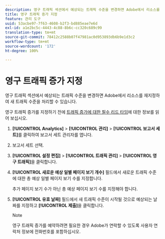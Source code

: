 ```yaml
---
description: 영구 트래픽 섹션에서 예상되는 트래픽 수준을 변경하면 Adobe에서 리소스를 재지정하여 새 트래픽 수준을 처리할 수 있습니다.
title: 영구 트래픽 증가 지정
feature: 관리 도구
uuid: 53acbe97-7f63-4608-b2f3-bd885eae7e6d
exl-id: a1e2bc5c-4443-4c88-8b6c-cc320c689c99
translation-type: tm+mt
source-git-commit: 78412c2588b07f47981ac0d953893db6b9e1d3c2
workflow-type: tm+mt
source-wordcount: '172'
ht-degree: 100%

---
```


# 영구 트래픽 증가 지정

영구 트래픽 섹션에서 예상되는 트래픽 수준을 변경하면 Adobe에서 리소스를 재지정하여 새 트래픽 수준을 처리할 수 있습니다.

영구 트래픽 증가를 지정하기 전에 [트래픽 증가에 대한 필수 리드 타임](/help/admin/c-traffic-management/traffic-lead-time.md)에 대한 정보를 읽어 보십시오.

1. **[!UICONTROL Analytics]** > **[!UICONTROL 관리]** > **[!UICONTROL 보고서 세트]**&#x200B;를 클릭하여 보고서 세트 관리자를 엽니다.
1. 보고서 세트 선택.
1. **[!UICONTROL 설정 편집]** > **[!UICONTROL 트래픽 관리]** > **[!UICONTROL 영구 트래픽]**&#x200B;을 클릭합니다.
1. **[!UICONTROL 새로운 예상 일별 페이지 보기 개수]** 필드에서 새로운 트래픽 수준에 대한 총 예상 일별 페이지 보기 수를 지정합니다.

   추가 페이지 보기 수가 아닌 총 예상 페이지 보기 수를 지정해야 합니다.
1. **[!UICONTROL 유효 날짜]** 필드에서 새 트래픽 수준이 시작될 것으로 예상되는 날짜를 지정하고 **[!UICONTROL 제출]**&#x200B;을 클릭합니다.

   >[!NOTE]
   >
   >영구 트래픽 증가를 예약하려면 필요한 경우 Adobe가 연락할 수 있도록 사용자 연락처 정보에 전화번호를 포함하십시오.

